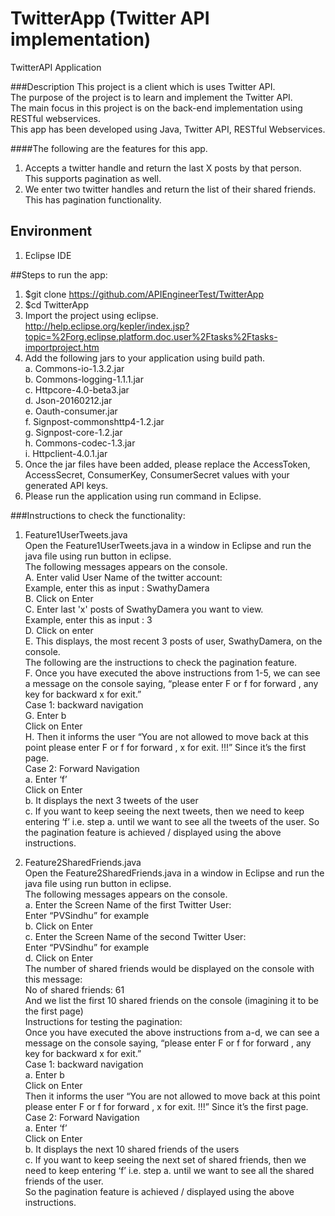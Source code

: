 # TwitterApp (Twitter API implementation)
TwitterAPI Application

###Description
This project is a client which is uses Twitter API. <br>
The purpose of the project is to learn and implement the Twitter API. <br>
The main focus in this project is on the back-end implementation using RESTful webservices. <br>
This app has been developed using Java, Twitter API, RESTful Webservices.<br>

####The following are the features for this app.<br>
1.	Accepts a twitter handle and return the last X posts by that person.<br>
This supports pagination as well.<br>
2.	We enter two twitter handles and return the list of their shared friends.<br>
This has pagination functionality.<br>

## Environment
1. Eclipse IDE 

##Steps to run the app:
1.	$git clone https://github.com/APIEngineerTest/TwitterApp<br>
2.	$cd TwitterApp<br>
3.	Import the project using eclipse.<br>     http://help.eclipse.org/kepler/index.jsp?topic=%2Forg.eclipse.platform.doc.user%2Ftasks%2Ftasks-importproject.htm<br>
4.  Add the following jars to your application using build path.<br>
    a.	Commons-io-1.3.2.jar<br>
    b.	Commons-logging-1.1.1.jar<br>
    c.	Httpcore-4.0-beta3.jar<br>
    d.	Json-20160212.jar<br>
    e.	Oauth-consumer.jar<br>
    f.	Signpost-commonshttp4-1.2.jar<br>
    g.	Signpost-core-1.2.jar<br>
    h.	Commons-codec-1.3.jar<br>
    i.	Httpclient-4.0.1.jar<br>
5.	Once the jar files have been added, please replace the AccessToken, AccessSecret, ConsumerKey, ConsumerSecret values with your generated API keys.<br>
6.	Please run the application using run command in Eclipse.<br>


###Instructions to check the functionality:
1.	Feature1UserTweets.java<br>
Open the Feature1UserTweets.java in a window in Eclipse and run the java file using run button in eclipse.<br>
The following messages appears on the console.<br>
A.	Enter valid User Name of the twitter account: <br>
Example, enter this as input : SwathyDamera<br>
B.	Click on Enter<br>
C.	Enter last 'x' posts of SwathyDamera you want to view.<br>
Example, enter this as input : 3<br>
D.	Click on enter<br>
E.	This displays, the most recent 3 posts of user, SwathyDamera, on the console.<br>
The following are the instructions to check the pagination feature.<br>
F.	Once you have executed the above instructions from 1-5, we can see a message on the console saying,  “please enter F or f for forward , any key for backward x for exit.” <br>
Case 1: backward navigation <br>
G.	Enter b <br>
Click on Enter <br>
H.	Then it informs the user “You are not allowed to move back at this point please enter F or f for forward , x for exit.  !!!” Since it’s the first page.<br>
Case 2: Forward Navigation <br>
a.	Enter ‘f’ <br>
Click on Enter<br>
b.	It displays the next 3 tweets of the user <br>
c.	If you want to keep seeing the next tweets, then we need to keep entering ‘f’ i.e. step a. until we want to see all the tweets of the user.
So the pagination feature is achieved / displayed using the above instructions.<br>

2.	Feature2SharedFriends.java<br>
Open the Feature2SharedFriends.java in a window in Eclipse and run the java file using run button in eclipse.<br>
The following messages appears on the console.<br>
a.	Enter the Screen Name of the first Twitter User:<br>
Enter “PVSindhu” for example<br>
b.	Click on Enter<br>
c.	Enter the Screen Name of the second Twitter User:<br>
Enter “PVSindhu” for example<br>
d.	Click on Enter<br>
The number of shared friends would be displayed on the console with this message:<br>
No of shared friends: 61<br>
And we list the first 10 shared friends on the console (imagining it to be the first page)<br>
Instructions for testing the pagination:<br>
Once you have executed the above instructions from a-d, we can see a message on the console saying,  “please enter F or f for forward , any key for backward x for exit.”<br>
Case 1: backward navigation <br>
a.	Enter b  <br>
Click on Enter <br>
Then it informs the user “You are not allowed to move back at this point please enter F or f for forward , x for exit.  !!!” Since it’s the first page.<br>
Case 2: Forward Navigation<br>
a.	Enter ‘f’<br>
Click on Enter<br>
b.	It displays the next 10 shared friends of the users <br>
c.	If you want to keep seeing the next set of shared friends, then we need to keep entering ‘f’ i.e. step a. until we want to see all the shared friends of the user.<br>
So the pagination feature is achieved / displayed using the above instructions.<br>
